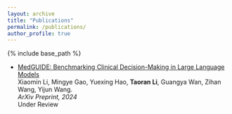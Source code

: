 ```yaml
---
layout: archive
title: "Publications"
permalink: /publications/
author_profile: true
---
```


{% include base_path %}  

* [MedGUIDE: Benchmarking Clinical Decision-Making in Large Language Models](https://arxiv.org/abs/2505.11613) \
Xiaomin Li, Mingye Gao, Yuexing Hao, **Taoran Li**, Guangya Wan, Zihan Wang, Yijun Wang. \
*ArXiv Preprint, 2024* \
Under Review
